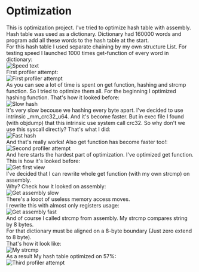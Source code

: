 # Optimization
This is optimization project. I've tried to optimize hash table with assembly.  
Hash table was used as a dictionary. Dictionary had 160000 words and program add all these words to the hash table at the start.  
For this hash table I used separate chaining by my own structure List. For testing speed I launched 1000 times get-function of every word in dictionary:  
![Speed text](https://github.com/AntonIVT/Optimization/blob/main/images/speed_test.png?raw=true)  
First profiler attempt:  
![First profiler attempt](https://github.com/AntonIVT/Optimization/blob/main/images/vtune_1.png?raw=true)  
As you can see a lot of time is spent on get function, hashing and strcmp function. So I tried to optimize them all.
For the beginning I optimized hashing function. That's how it looked before:  
![Slow hash](https://github.com/AntonIVT/Optimization/blob/main/images/hash_slow.png?raw=true)  
It's very slow becouse we hashing every byte apart. I've decided to use intrinsic _mm_crc32_u64. And it's become faster. But in exec file I found (with objdump)
that this intrinsic use system call crc32. So why don't we use this syscall directly? That's what I did:  
![Fast hash](https://github.com/AntonIVT/Optimization/blob/main/images/hash_asm.png?raw=true)  
And that's really works! Also get function has become faster too!:  
![Second profiler attempt](https://github.com/AntonIVT/Optimization/blob/main/images/vtune_2.png?raw=true)  
And here starts the hardest part of optimization. I've optimized get function. This is how it's looked before:  
![Get first view](https://github.com/AntonIVT/Optimization/blob/main/images/get_1.png?raw=true)  
I've decided that I can rewrite whole get function (with my own strcmp) on assembly.  
Why? Check how it looked on assembly:  
![Get assembly slow](https://github.com/AntonIVT/Optimization/blob/main/images/get_dump.png?raw=true)  
There's a looot of useless memory access moves.  
I rewrite this with almost only registers usage:  
![Get assembly fast](https://github.com/AntonIVT/Optimization/blob/main/images/get_fast.png?raw=true)  
And of course I called strcmp from assembly. My strcmp compares string by 8 bytes.  
For that dictionary must be aligned on a 8-byte boundary (Just zero extend to 8 byte).  
That's how it look like:  
![My strcmp](https://github.com/AntonIVT/Optimization/blob/main/images/strcmp_fast.png?raw=true)  
As a result My hash table optimized on 57%:  
![Third profiler attempt](https://github.com/AntonIVT/Optimization/blob/main/images/vtune_3.png?raw=true)
